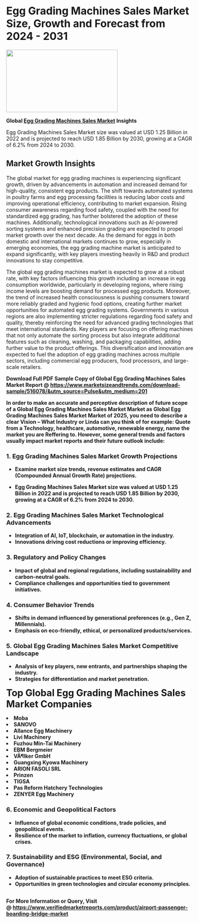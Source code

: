 <H1>Egg Grading Machines Sales Market Size, Growth and Forecast from 2024 - 2031</H1><img class="aligncenter size-medium wp-image-584254" src="https://thirdeyenews.in/wp-content/uploads/2024/09/Global-Market-Research-300x168.jpeg" alt="" width="300" height="168" /><p><strong>Global&nbsp;<a href="https://www.marketsizeandtrends.com/download-sample/516078/&amp;utm_source=Pulse&amp;utm_medium=201">Egg Grading Machines Sales Market</a> Insights</strong></p><p>Egg Grading Machines Sales Market size was valued at USD 1.25 Billion in 2022 and is projected to reach USD 1.85 Billion by 2030, growing at a CAGR of 6.2% from 2024 to 2030.</p><p><h2>Market Growth Insights</h2> <p>The global market for egg grading machines is experiencing significant growth, driven by advancements in automation and increased demand for high-quality, consistent egg products. The shift towards automated systems in poultry farms and egg processing facilities is reducing labor costs and improving operational efficiency, contributing to market expansion. Rising consumer awareness regarding food safety, coupled with the need for standardized egg grading, has further bolstered the adoption of these machines. Additionally, technological innovations such as AI-powered sorting systems and enhanced precision grading are expected to propel market growth over the next decade. As the demand for eggs in both domestic and international markets continues to grow, especially in emerging economies, the egg grading machine market is anticipated to expand significantly, with key players investing heavily in R&D and product innovations to stay competitive.</p> <p><strong></strong></p> <p>The global egg grading machines market is expected to grow at a robust rate, with key factors influencing this growth including an increase in egg consumption worldwide, particularly in developing regions, where rising income levels are boosting demand for processed egg products. Moreover, the trend of increased health consciousness is pushing consumers toward more reliably graded and hygienic food options, creating further market opportunities for automated egg grading systems. Governments in various regions are also implementing stricter regulations regarding food safety and quality, thereby reinforcing the need for advanced grading technologies that meet international standards. Key players are focusing on offering machines that not only automate the sorting process but also integrate additional features such as cleaning, washing, and packaging capabilities, adding further value to the product offerings. This diversification and innovation are expected to fuel the adoption of egg grading machines across multiple sectors, including commercial egg producers, food processors, and large-scale retailers. <p><strong></p><p><span class=""><strong>Download Full PDF Sample Copy of Global Egg Grading Machines Sales Market Report</strong> @ <a href="https://www.marketsizeandtrends.com/download-sample/516078/&amp;utm_source=Pulse&amp;utm_medium=201" target="_blank">https://www.marketsizeandtrends.com/download-sample/516078/&amp;utm_source=Pulse&amp;utm_medium=201</a></span></p><p>In order to make an accurate and perceptive description of future scope of a Global&nbsp;Egg Grading Machines Sales Market Market as Global&nbsp;Egg Grading Machines Sales Market Market of 2025, you need to describe a clear Vision &ndash; What Industry or Linda can you think of for example: Quote from a Technology, healthcare, automotive, renewable energy, name the market you are Reffering to. However, some general trends and factors usually impact market reports and their future outlook include:</p><h3>1.&nbsp;<strong>Egg Grading Machines Sales Market Growth Projections</strong></h3><ul><li>Examine market size trends, revenue estimates and CAGR (Compounded Annual Growth Rate) projections.</li><li><p>Egg Grading Machines Sales Market size was valued at USD 1.25 Billion in 2022 and is projected to reach USD 1.85 Billion by 2030, growing at a CAGR of 6.2% from 2024 to 2030.</p></li></ul><h3>2.&nbsp;<strong>Egg Grading Machines Sales Market Technological Advancements</strong></h3><ul><li>Integration of AI, IoT, blockchain, or automation in the industry.</li><li>Innovations driving cost reductions or improving efficiency.</li></ul><h3>3.&nbsp;<strong>Regulatory and Policy Changes</strong></h3><ul><li>Impact of global and regional regulations, including sustainability and carbon-neutral goals.</li><li>Compliance challenges and opportunities tied to government initiatives.</li></ul><h3>4.&nbsp;<strong>Consumer Behavior Trends</strong></h3><ul><li>Shifts in demand influenced by generational preferences (e.g., Gen Z, Millennials).</li><li>Emphasis on eco-friendly, ethical, or personalized products/services.</li></ul><h3>5.&nbsp;<strong>Global Egg Grading Machines Sales Market Competitive Landscape</strong></h3><ul><li>Analysis of key players, new entrants, and partnerships shaping the industry.</li><li>Strategies for differentiation and market penetration.</li></ul><p data-pm-slice="1 1 []"><span style="color: inherit; font-family: inherit; font-size: 25px;">Top Global Egg Grading Machines Sales Market Companies</span></p><div class="" data-test-id=""><p><li>Moba</li><li> SANOVO</li><li> Allance Egg Machinery</li><li> Livi Machinery</li><li> Fuzhou Min-Tai Machinery</li><li> EBM Bergmeier</li><li> VÃ¶lker GmbH</li><li> Guangxing Kyowa Machinery</li><li> ARION FASOLI SRL</li><li> Prinzen</li><li> TIGSA</li><li> Pas Reform Hatchery Technologies</li><li> ZENYER Egg Machinery</li></p></div><h3>6.&nbsp;<strong>Economic and Geopolitical Factors</strong></h3><ul><li>Influence of global economic conditions, trade policies, and geopolitical events.</li><li>Resilience of the market to inflation, currency fluctuations, or global crises.</li></ul><h3>7.&nbsp;<strong>Sustainability and ESG (Environmental, Social, and Governance)</strong></h3><ul><li>Adoption of sustainable practices to meet ESG criteria.</li><li>Opportunities in green technologies and circular economy principles.</li></ul><h2><strong style="font-size: 14px;">For More Information or Query, Visit @&nbsp;</strong><a style="background-color: #ffffff; font-size: 14px;" href="https://www.marketsizeandtrends.com/report/egg-grading-machines-sales-market/" target="_blank">https://www.verifiedmarketreports.com/product/airport-passenger-boarding-bridge-market</a></h2>
